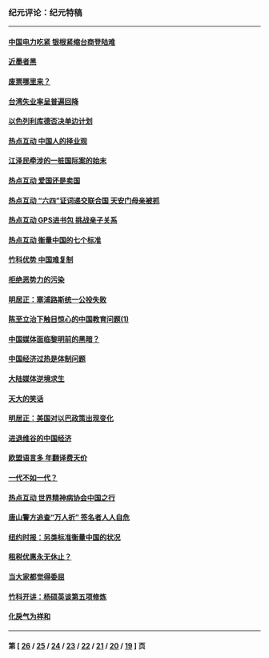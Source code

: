 ### 纪元评论：纪元特稿
---
#### [中国电力吃紧 银根紧缩台商登陆难](../../pages/nsc424/n529913.md) 
#### [近墨者黑](../../pages/nsc424/n529908.md) 
#### [废票哪里来？](../../pages/nsc424/n529877.md) 
#### [台湾失业率呈普遍回降](../../pages/nsc424/n529871.md) 
#### [以色列利库德否决单边计划](../../pages/nsc424/n529853.md) 
#### [热点互动  中国人的择业观](../../pages/nsc424/n528464.md) 
#### [江泽民牵涉的一桩国际案的始末](../../pages/nsc424/n525856.md) 
#### [热点互动  爱国还是卖国](../../pages/nsc424/n524188.md) 
#### [热点互动 “六四”证词递交联合国 天安门母亲被抓](../../pages/nsc424/n523862.md) 
#### [热点互动  GPS进书包 挑战亲子关系](../../pages/nsc424/n523366.md) 
#### [热点互动  衡量中国的七个标准](../../pages/nsc424/n523365.md) 
#### [竹科优势 中国难复制](../../pages/nsc424/n523060.md) 
#### [拒绝恶势力的污染](../../pages/nsc424/n523050.md) 
#### [明居正：塞浦路斯统一公投失败](../../pages/nsc424/n523046.md) 
#### [陈至立治下触目惊心的中国教育问题(1)](../../pages/nsc424/n515995.md) 
#### [中国媒体面临黎明前的黑暗？](../../pages/nsc424/n515967.md) 
#### [中国经济过热是体制问题](../../pages/nsc424/n515962.md) 
#### [大陆媒体逆境求生](../../pages/nsc424/n515955.md) 
#### [天大的笑话](../../pages/nsc424/n515944.md) 
#### [明居正：美国对以巴政策出现变化](../../pages/nsc424/n515382.md) 
#### [进退维谷的中国经济](../../pages/nsc424/n515381.md) 
#### [欧盟语言多 年翻译费天价](../../pages/nsc424/n515378.md) 
#### [一代不如一代？](../../pages/nsc424/n515372.md) 
#### [热点互动  世界精神病协会中国之行](../../pages/nsc424/n514926.md) 
#### [唐山警方追查“万人折” 签名者人人自危](../../pages/nsc424/n510067.md) 
#### [纽约时报：另类标准衡量中国的状况](../../pages/nsc424/n509314.md) 
#### [租税优惠永无休止？](../../pages/nsc424/n509276.md) 
#### [当大家都觉得委屈](../../pages/nsc424/n509275.md) 
#### [竹科开讲：杨硕英谈第五项修炼](../../pages/nsc424/n509273.md) 
#### [化戾气为祥和](../../pages/nsc424/n509271.md) 

---
#### 第 [ [26](./26.md) / [25](./25.md) / [24](./24.md) / [23](./23.md) / [22](./22.md) / [21](./21.md) / [20](./20.md) / [19](./19.md) ] 页
